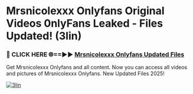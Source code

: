 # Mrsnicolexxx Onlyfans Original Videos 0nlyFans Leaked - Files Updated! (3lin)

<h3>🔴 CLICK HERE 🌐==►► <a href="https://tinyurl.com/ehrbuxhb" rel="nofollow">Mrsnicolexxx Onlyfans Updated Files</a></h3>

Get Mrsnicolexxx Onlyfans and all content. Now you can access all videos and pictures of Mrsnicolexxx Onlyfans. New Updated Files 2025!

[![3lin](https://i.imgur.com/lVYEuWS.gif)](https://tinyurl.com/ehrbuxhb)
